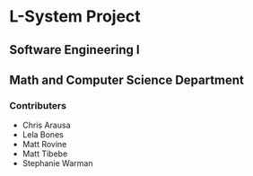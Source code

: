 # L-System Project
## Software Engineering I 
## Math and Computer Science Department

### Contributers
- Chris Arausa
- Lela Bones
- Matt Rovine
- Matt Tibebe
- Stephanie Warman

